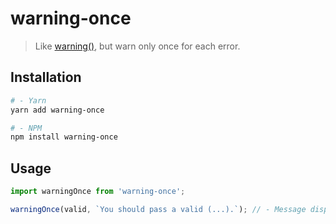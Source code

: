 # warning-once

> Like [warning()](https://www.npmjs.com/package/warning), but warn only once for each error.

## Installation

```bash
# - Yarn
yarn add warning-once

# - NPM
npm install warning-once
```

## Usage

```js
import warningOnce from 'warning-once';

warningOnce(valid, `You should pass a valid (...).`); // - Message displayed only once.
```
